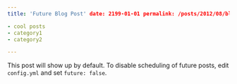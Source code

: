 ```yaml
---
title: 'Future Blog Post' date: 2199-01-01 permalink: /posts/2012/08/blog-post-4/ tags:

- cool posts
- category1
- category2

---
```


This post will show up by default. To disable scheduling of future posts, edit `config.yml` and set `future: false`. 
